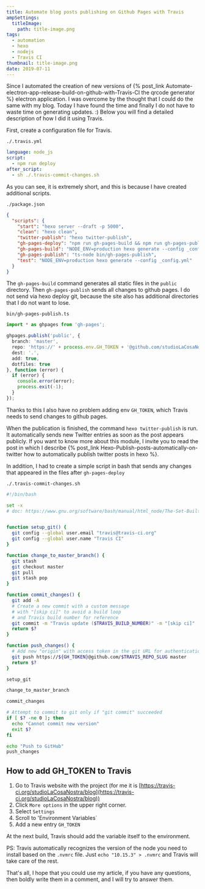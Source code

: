 ```yaml
---
title: Automate blog posts publishing on Github Pages with Travis
ampSettings:
  titleImage:
    path: title-image.png
tags:
  - automation
  - hexo
  - nodejs
  - Travis CI
thumbnail: title-image.png
date: 2019-07-11
---
```


Since I automated the creation of new versions of {% post_link Automate-electron-app-release-build-on-github-with-Travis-CI the qrcode generator %} electron application. I was overcome by the thought that I could do the same with my blog. Today I have found the time and finally I do not have to waste time on generating updates. :) Below you will find a detailed description of how I did it using Travis.

First, create a configuration file for Travis.

`./.travis.yml`

```yml
language: node_js
script:
  - npm run deploy
after_script:
  - sh ./.travis-commit-changes.sh
```

As you can see, it is extremely short, and this is because I have created additional scripts.

`./package.json`

```json
{
  "scripts": {
    "start": "hexo server --draft -p 5000",
    "clean": "hexo clean",
    "twitter-publish": "hexo twitter-publish",
    "gh-pages-deploy": "npm run gh-pages-build && npm run gh-pages-publish && hexo twitter-publish",
    "gh-pages-build": "NODE_ENV=production hexo generate --config _config.yml,_config.production.yml",
    "gh-pages-publish": "ts-node bin/gh-pages-publish",
    "test": "NODE_ENV=production hexo generate --config _config.yml"
  }
}
```

The `gh-pages-build` command generates all static files in the `public` directory.
Then `gh-pages-publish` sends all changes to github pages. I do not send via hexo deploy git, because the site also has additional directories that I do not want to lose.

`bin/gh-pages-publish.ts`

```typescript
import * as ghpages from 'gh-pages';

ghpages.publish('public', {
  branch: 'master',
  repo: 'https://' + process.env.GH_TOKEN + '@github.com/studioLaCosaNostra/studioLaCosaNostra.github.io',
  dest: '.',
  add: true,
  dotfiles: true
}, function (error) {
  if (error) {
    console.error(error);
    process.exit(-1);
  }
});
```

Thanks to this I also have no problem adding env `GH_TOKEN`, which Travis needs to send changes to github pages.

When the publication is finished, the command `hexo twitter-publish` is run. It automatically sends new Twitter entries as soon as the post appears publicly. If you want to know more about this module, I invite you to read the post in which I describe {% post_link Hexo-Publish-posts-automatically-on-twitter how to automatically publish twitter posts in hexo %}.

In addition, I had to create a simple script in bash that sends any changes that appeared in the files after `gh-pages-deploy`

`./.travis-commit-changes.sh`

```bash
#!/bin/bash

set -x
# doc: https://www.gnu.org/software/bash/manual/html_node/The-Set-Builtin.html#The-Set-Builtin


function setup_git() {
  git config --global user.email "travis@travis-ci.org"
  git config --global user.name "Travis CI"
}

function change_to_master_branch() {
  git stash
  git checkout master
  git pull
  git stash pop
}

function commit_changes() {
  git add -A
  # Create a new commit with a custom message
  # with "[skip ci]" to avoid a build loop
  # and Travis build number for reference
  git commit -m "Travis update ($TRAVIS_BUILD_NUMBER)" -m "[skip ci]"
  return $?
}

function push_changes() {
  # Add new "origin" with access token in the git URL for authentication
  git push https://${GH_TOKEN}@github.com/$TRAVIS_REPO_SLUG master
  return $?
}

setup_git

change_to_master_branch

commit_changes

# Attempt to commit to git only if "git commit" succeeded
if [ $? -ne 0 ]; then
  echo "Cannot commit new version"
  exit $?
fi

echo "Push to GitHub"
push_changes
```

## How to add GH_TOKEN to Travis

1. Go to Travis website with the project (for me it is [https://travis-ci.org/studioLaCosaNostra/blog](https://travis-ci.org/studioLaCosaNostra/blog))
2. Click `More options` in the upper right corner.
3. Select `Settings`
4. Scroll to 'Environment Variables`
5. Add a new entry `GH_TOKEN`

At the next build, Travis should add the variable itself to the environment.

PS: Travis automatically recognizes the version of the node you need to install based on the `.nvmrc` file. Just `echo "10.15.3" > .nvmrc` and Travis will take care of the rest.

That's all, I hope that you could use my article, if you have any questions, then boldly write them in a comment, and I will try to answer them.
